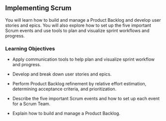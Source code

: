 ## Implementing Scrum

You will learn how to build and manage a Product Backlog and develop user stories and epics. You will also explore how to set up the five important Scrum events and use tools to plan and visualize sprint workflows and progress.

### Learning Objectives

- Apply communication tools to help plan and visualize sprint workflow and progress.

- Develop and break down user stories and epics.

- Perform Product Backlog refinement by relative effort estimation, determining acceptance criteria, and prioritization.

- Describe the five important Scrum events and how to set up each event for a Scrum Team.

- Explain how to build and manage a Product Backlog.